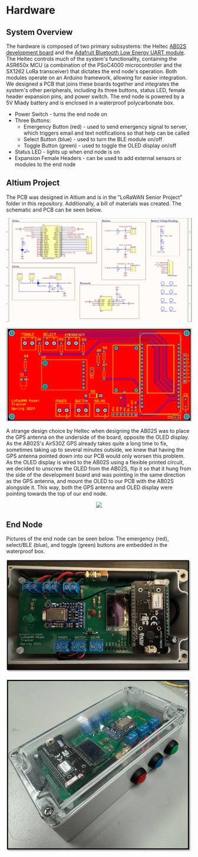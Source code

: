 # Hardware

## System Overview

The hardware is composed of two primary subsystems: the Heltec [AB02S development board](https://heltec.org/project/htcc-ab02s/) and the [Adafruit Bluetooth Low Energy UART module](https://learn.adafruit.com/introducing-the-adafruit-bluefruit-le-uart-friend/introduction). The Heltec controls much of the system's functionality, containing the ASR650x MCU (a combination of the PSoC4000 microcontroller and the SX1262 LoRa transceiver) that dictates the end node's operation. Both modules operate on an Arduino framework, allowing for easier integration. We designed a PCB that joins these boards together and integrates the system's other peripherals, including its three buttons, status LED, female header expansion pins, and power switch. The end node is powered by a 5V Miady battery and is enclosed in a waterproof polycarbonate box.

- Power Switch - turns the end node on
- Three Buttons:
	- Emergency Button (red) - used to send emergency signal to server, which triggers email and text 	notifications so that help can be called
	- Select Button (blue) - used to turn the BLE module on/off
	- Toggle Button (green) - used to toggle the OLED display on/off
- Status LED - lights up when end node is on
- Expansion Female Headers - can be used to add external sensors or modules to the end node

## Altium Project

The PCB was designed in Altium and is in the "LoRaWAN Senior Project" folder in this repository. Additionally, a bill of materials was created. The schematic and PCB can be seen below.

<p align="center">
	<img src="documentation_images/schematic.png" width="900">
</p>

<p align="center">
	<img src="documentation_images/pcb.png" width="900">
</p>

A strange design choice by Heltec when designing the AB02S was to place the GPS antenna on the underside of the board, opposite the OLED display. As the AB02S's Air530Z GPS already takes quite a long time to fix, sometimes taking up to several minutes outside, we knew that having the GPS antenna pointed down into our PCB would only worsen this problem. As the OLED display is wired to the AB02S using a flexible printed circuit, we decided to unscrew the OLED from the AB02S, flip it so that it hung from the side of the development board and was pointing in the same direction as the GPS antenna, and mount the OLED to our PCB with the AB02S alongside it. This way, both the GPS antenna and OLED display were pointing towards the top of our end node.

<p align="center">
	<img src="documentation_images/oled.png">
</p>

## End Node

Pictures of the end node can be seen below. The emergency (red), select/BLE (blue), and toggle (green) buttons are embedded in the waterproof box.

<p align="center">
	<img src="documentation_images/pcb_overview.png">
</p>

<p align="center">
	<img src="documentation_images/node.png">
</p>

